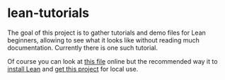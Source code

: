 # lean-tutorials

The goal of this project is to gather tutorials and demo files for Lean
beginners, allowing to see what it looks like without reading 
much documentation. Currently there is one such tutorial.

Of course you can look at [this file](src/first_proofs.lean) online but
the recommended way it to [install Lean](https://github.com/leanprover-community/mathlib/blob/master/README.md) and [get this project](https://github.com/leanprover-community/mathlib/blob/master/docs/install/project.md) for local use.

